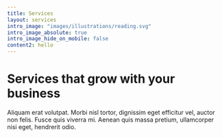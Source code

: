```yaml
---
title: Services
layout: services
intro_image: "images/illustrations/reading.svg"
intro_image_absolute: true
intro_image_hide_on_mobile: false
content2: hello
---
```


# Services that grow with your business

Aliquam erat volutpat. Morbi nisl tortor, dignissim eget efficitur vel, auctor non felis. Fusce quis viverra mi. Aenean quis massa pretium, ullamcorper nisi eget, hendrerit odio.
